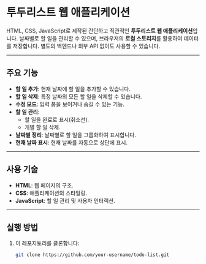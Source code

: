 # 투두리스트 웹 애플리케이션

HTML, CSS, JavaScript로 제작된 간단하고 직관적인 **투두리스트 웹 애플리케이션**입니다. 날짜별로 할 일을 관리할 수 있으며, 브라우저의 **로컬 스토리지**를 활용하여 데이터를 저장합니다. 별도의 백엔드나 외부 API 없이도 사용할 수 있습니다.

---

## 주요 기능

- **할 일 추가**: 현재 날짜에 할 일을 추가할 수 있습니다.
- **할 일 삭제**: 특정 날짜의 모든 할 일을 삭제할 수 있습니다.
- **수정 모드**: 입력 폼을 보이거나 숨길 수 있는 기능.
- **할 일 관리**:
  - 할 일을 완료로 표시(취소선).
  - 개별 할 일 삭제.
- **날짜별 정리**: 날짜별로 할 일을 그룹화하여 표시합니다.
- **현재 날짜 표시**: 현재 날짜를 자동으로 상단에 표시.

---

## 사용 기술

- **HTML**: 웹 페이지의 구조.
- **CSS**: 애플리케이션의 스타일링.
- **JavaScript**: 할 일 관리 및 사용자 인터랙션.

---

## 실행 방법

1. 이 레포지토리를 클론합니다:
   ```bash
   git clone https://github.com/your-username/todo-list.git
